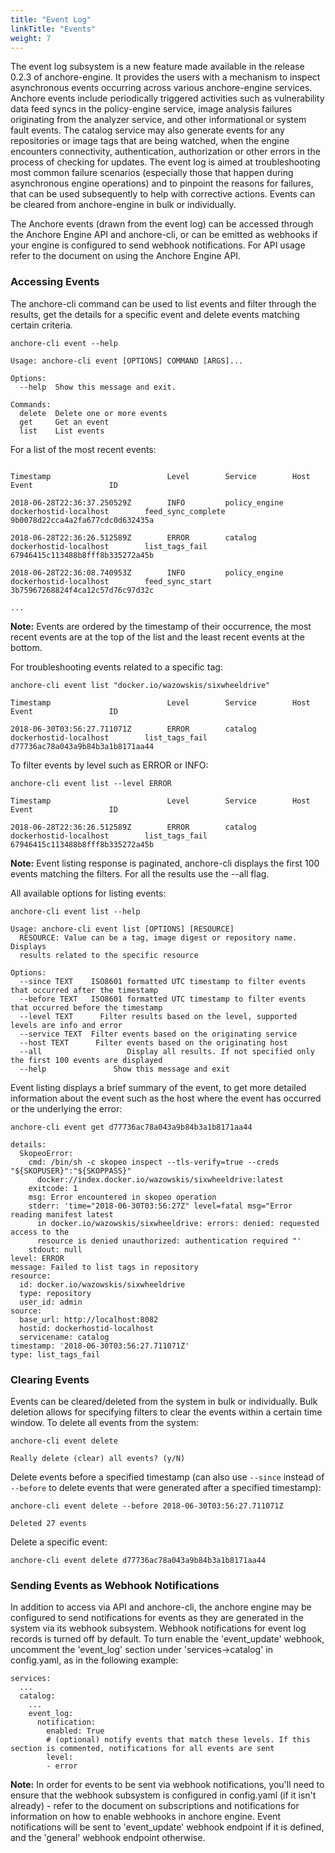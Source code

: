 ```yaml
---
title: "Event Log"
linkTitle: "Events"
weight: 7
---
```


The event log subsystem is a new feature made available in the release 0.2.3 of anchore-engine. It provides the users with a mechanism to inspect asynchronous events occurring across various anchore-engine services. Anchore events include periodically triggered activities such as vulnerability data feed syncs in the policy-engine service, image analysis failures originating from the analyzer service, and other informational or system fault events. The catalog service may also generate events for any repositories or image tags that are being watched, when the engine encounters connectivity, authentication, authorization or other errors in the process of checking for updates. The event log is aimed at troubleshooting most common failure scenarios (especially those that happen during asynchronous engine operations) and to pinpoint the reasons for failures, that can be used subsequently to help with corrective actions. Events can be cleared from anchore-engine in bulk or individually.

The Anchore events (drawn from the event log) can be accessed through the Anchore Engine API and anchore-cli, or can be emitted as webhooks if your engine is configured to send webhook notifications. For API usage refer to the document on using the Anchore Engine API.

### Accessing Events

The anchore-cli command can be used to list events and filter through the results, get the details for a specific event and delete events matching certain criteria. 

```
anchore-cli event --help

Usage: anchore-cli event [OPTIONS] COMMAND [ARGS]...

Options:
  --help  Show this message and exit.

Commands:
  delete  Delete one or more events
  get     Get an event
  list    List events
```

For a list of the most recent events:

```anchore-cli event list

Timestamp                          Level        Service        Host                          Event                 ID

2018-06-28T22:36:37.250529Z        INFO         policy_engine        dockerhostid-localhost        feed_sync_complete        9b0078d22cca4a2fa677cdc0d632435a

2018-06-28T22:36:26.512589Z        ERROR        catalog              dockerhostid-localhost        list_tags_fail            67946415c113488b8fff8b335272a45b

2018-06-28T22:36:08.740953Z        INFO         policy_engine        dockerhostid-localhost        feed_sync_start           3b75967268824f4ca12c57d76c97d32c

...
```

**Note:** Events are ordered by the timestamp of their occurrence, the most recent events are at the top of the list and the least recent events at the bottom. 

For troubleshooting events related to a specific tag:

```
anchore-cli event list "docker.io/wazowskis/sixwheeldrive"

Timestamp                          Level        Service        Host                          Event                 ID

2018-06-30T03:56:27.711071Z        ERROR        catalog        dockerhostid-localhost        list_tags_fail        d77736ac78a043a9b84b3a1b8171aa44
```

To filter events by level such as ERROR or INFO:

```
anchore-cli event list --level ERROR

Timestamp                          Level        Service        Host                          Event                 ID

2018-06-28T22:36:26.512589Z        ERROR        catalog        dockerhostid-localhost        list_tags_fail        67946415c113488b8fff8b335272a45b
```

**Note:** Event listing response is paginated, anchore-cli displays the first 100 events matching the filters. For all the results use the --all flag.

All available options for listing events:

```
anchore-cli event list --help

Usage: anchore-cli event list [OPTIONS] [RESOURCE]
  RESOURCE: Value can be a tag, image digest or repository name. Displays
  results related to the specific resource

Options:
  --since TEXT    ISO8601 formatted UTC timestamp to filter events that occurred after the timestamp
  --before TEXT   ISO8601 formatted UTC timestamp to filter events that occurred before the timestamp
  --level TEXT      Filter results based on the level, supported levels are info and error
  --service TEXT  Filter events based on the originating service
  --host TEXT      Filter events based on the originating host
  --all                   Display all results. If not specified only the first 100 events are displayed
  --help               Show this message and exit
```
Event listing displays a brief summary of the event, to get more detailed information about the event such as the host where the event has occurred or the underlying the error:

```
anchore-cli event get d77736ac78a043a9b84b3a1b8171aa44

details:
  SkopeoError:
    cmd: /bin/sh -c skopeo inspect --tls-verify=true --creds "${SKOPUSER}":"${SKOPPASS}"
      docker://index.docker.io/wazowskis/sixwheeldrive:latest
    exitcode: 1
    msg: Error encountered in skopeo operation
    stderr: 'time="2018-06-30T03:56:27Z" level=fatal msg="Error reading manifest latest
      in docker.io/wazowskis/sixwheeldrive: errors: denied: requested access to the
      resource is denied unauthorized: authentication required "'
    stdout: null
level: ERROR
message: Failed to list tags in repository
resource:
  id: docker.io/wazowskis/sixwheeldrive
  type: repository
  user_id: admin
source:
  base_url: http://localhost:8082
  hostid: dockerhostid-localhost
  servicename: catalog
timestamp: '2018-06-30T03:56:27.711071Z'
type: list_tags_fail
```

### Clearing Events

Events can be cleared/deleted from the system in bulk or individually. Bulk deletion allows for specifying filters to clear the events within a certain time window.  To delete all events from the system:

```
anchore-cli event delete 

Really delete (clear) all events? (y/N)
```

Delete events before a specified timestamp (can also use `--since` instead of `--before` to delete events that were generated after a specified timestamp):

```
anchore-cli event delete --before 2018-06-30T03:56:27.711071Z

Deleted 27 events
```

Delete a specific event:

`anchore-cli event delete d77736ac78a043a9b84b3a1b8171aa44`

### Sending Events as Webhook Notifications

In addition to access via API and anchore-cli, the anchore engine may be configured to send notifications for events as they are generated in the system via its webhook subsystem. Webhook notifications for event log records is turned off by default. To turn enable the 'event_update' webhook, uncomment the 'event_log' section under 'services->catalog' in config.yaml, as in the following example:

```
services:
  ...
  catalog:
    ...
    event_log:
      notification:    
        enabled: True
        # (optional) notify events that match these levels. If this section is commented, notifications for all events are sent
        level:
        - error
```

**Note:** In order for events to be sent via webhook notifications, you'll need to ensure that the webhook subsystem is configured in config.yaml (if it isn't already) - refer to the document on subscriptions and notifications for information on how to enable webhooks in anchore engine. Event notifications will be sent to 'event_update' webhook endpoint if it is defined, and the 'general' webhook endpoint otherwise.

